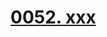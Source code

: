# [0052. xxx](https://github.com/Tdahuyou/react/tree/main/0052.%20xxx)

<!-- region:toc -->

<!-- endregion:toc -->





